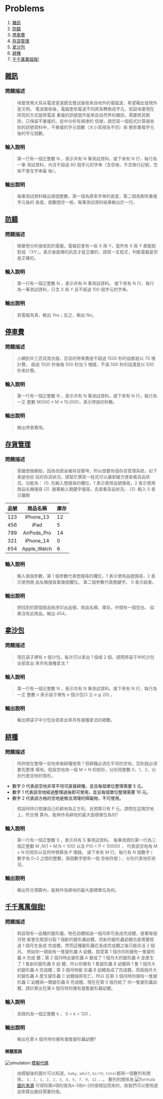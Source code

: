 # Problems

1. [雜訊](#雜訊)
2. [防錯](#防錯)
3. [停車費](#停車費)
4. [存貨管理](#存貨管理)
5. [拿沙包](#拿沙包)
6. [耕種](#耕種)
7. [千千萬萬個我!](#千千萬萬個我)

## [雜訊](./exercise_1_230315/src/Main.java)

### 問題描述

>埃曼使用大耳朵電波望遠鏡去嘗試接收來自地外的電磁波，希望藉此發現外星文明。
電波接收後，電腦會依電波不同將其轉換成字元，假設埃曼現在研究的方式是將電波
重複的訊號當作是來自自然界的雜訊，需要將其刪除，只保留不重複的，從中分析有規律的
信號，請您寫一個程式計算接收到的訊號資料中，不重複的字元個數（大小寫視為不同）與
刪除重複字元後的字元個數。

### 輸入說明

>第一行有一個正整數 N ，表示共有 N 筆測試資料。接下來有 N 行，每行為一筆
測試資料，內含不超過 80 個字元的字串（含空格，不含換行記號，空格不會在字串最
後）。

### 輸出說明

>每筆測試資料輸出兩個整數，第一個為原來字串的長度，第二個為刪除重複字元後的
長度，兩數間空一格，每筆測試資料結果輸出於一行。

## [防錯](./exercise_2_230315/src/Main.java)

### 問題描述

>曉華想分析接收到的電報，電報前會有一些 X 與 Y，當所有 X 與 Y 都能配對成
『XY』，表示後面傳的訊息才是正確的，請寫一支程式，判斷電報是否是正確的。

### 輸入說明

>第一行有一個正整數 N ，表示共有 N 筆測試資料。
接下來有 N 行，每行為一筆測試資料，只含 X 與 Y 且不超過 100 個字元的字串。

### 輸出說明

>若電報為真，輸出 Yes；反之，輸出 No。

## [停車費](./exercise_3_230315/src/Main.java)

### 問題描述

>小嫻到井三百貨買衣服，百貨的停車費是不超過 1500 秒的話都是以 70 塊計費，
超過 1500 秒後每 500 秒加 5 塊錢，不滿 500 秒的話還是以 500 秒來計費。

### 輸入說明

>第一行有一個正整數 N ，表示共有 N 筆測試資料。接下來有 N 行，每行為一正
整數 M(500 ≤ M ≤ 10,000)，表示停放的秒數。

### 輸出說明

>輸出停車費用。

## [存貨管理](./exercise_4_230315/src/Main.java)

### 問題描述

>家媛想做網拍，因為怕資金被存貨壓垮，所以想要有個存貨管理系統，如下表是他目
前的存貨狀況，請幫忙撰寫一程式可以讓家媛方便查看貨品狀況，功能為：
>(1). 先輸入想搜尋的欄位，1 表示使用品號搜尋，2 表示使用商品名稱搜尋
>(2). 接著輸入關鍵字搜尋，去查看貨品狀況。
>(3). 輸入 0 表示離開

|品號|商品名稱|庫存|
|:-|:-:|:-|
|123|iPhone_13|12|
|456|iPad|5|
|789|AirPods_Pro|14|
|321|iPhone_14|0|
|654|Apple_Watch|6|

### 輸入說明

>輸入兩個參數，第 1 個參數代表想搜尋的欄位，1 表示使用品號搜尋，2 表示使用商
品名稱搜尋第幾個欄位。
第二個參數代表關鍵字。
0 表示結束。

### 輸出說明

>把找到的那個商品依序印出品號、商品名稱、庫存，中間有一個空白。
如果沒有此商品，輸出 404。

## [拿沙包](./exercise_5_230315/src/Main.java)

### 問題描述

>現在袋子裡有 n 個沙包，每次可以拿出 1 個或 2 個，請問將袋子中的沙包全部拿出
來共有幾種拿法？

### 輸入說明

>第一行有一個正整數 N ，表示共有 N 筆測試資料。接下來有 N 行，每行為一正
整數 n 表示袋子裡有 n 個沙包(3 ≦ n ≦ 20) 。

### 輸出說明

>輸出將袋子中沙包全部拿出來共有幾種拿法的總數。

## [耕種](./exercise_6_230315/src/Main.java)

### 問題描述

>阿仲想在整理一空地來做耕種使用？但耕種必須在平坦的空地，否則就必須要先整理
場地。假設空地為一個 M × N 的矩形，分別用整數 0、1、2，分別代表空地的情形。

- 數字 0 代表該空地非常平坦可直接耕種，並且每個單位整理需要 5 元。
- 數字 1 代表該空地經過整理過後即可使用，並且每個單位整理需要 10 元。
- 數字 2 代表該方格的空地是無法清理的障礙物，不可使用。

>假設阿仲只想讓自己的耕地為正方形。且預算只有 P 元。請問在這塊空地上，符合預
算內，能夠作為耕地的最大面積單位為何?

### 輸入說明

>第一行有一個正整數 S ，表示共有 S 筆測試資料。
每筆測資的第一行為三個正整數 M ,N(1 < M,N < 100) 以及 P(0 < P < 10000) ，
代表該空地為 M × N 的矩形以及阿仲預算為 P 塊錢。
接下來有 M 行，每行有 N 個數字 ( 數字為 0~2 之間的整數，兩個數字間有一個
空格符號 ) ，分別代表地形狀況。

### 輸出說明

>輸出符合預算內，能夠作為耕地的最大面積單位為何。

## [千千萬萬個我!](./exercise_7_230315/src/Main.java)

### 問題描述

>假設現有一品種的變形蟲，牠在幼體經過一個月即可長成完成體，接著每個月牠
都會在尾部分裂 1 個新的變形蟲幼體，但新的變形蟲幼體也是需要經過 1 個月生長成
完成體，然而這種變形蟲在長成完成體之後只能存活 2 個月。
例如你一開始有一隻變形蟲 A 幼體，那麼第 1 個月你則擁有一隻變形蟲 A 完成
體；第 2 個月時此變形蟲 A 變成了 1 個月大的變形蟲 A 並產生了 1 隻新的變形蟲 B 幼
體，所以你擁有 1 隻變形蟲 B 幼體與 1 隻 1 個月大的變形蟲 A 完成體；第 3 個月時變
形蟲 B 幼體長成了完成體，而兩個月大的變形蟲 A 產生變形蟲 C 幼體後即死亡，所以
在第 3 個月時你擁有一隻變形蟲 C 幼體與一顆變形蟲 B 完成體。現在在第 0 個月給了
你一隻變形蟲幼體，請計算出在第 k 個月時你擁有幾隻變形蟲幼體。

### 輸入說明

>測資的為一個正整數 k ， 0 < k < 120 。

### 輸出說明

>輸出在第 k 個月時你擁有幾隻變形蟲幼體?

#### 解題思路

![simulation](./exercise_7_230315_sim/simulation.png)
[模擬代碼](./exercise_7_230315_sim/src/Main.java)

>由模擬後的圖片可以知道，`baby`, `adult`, `birth`, `total`都與一個數列有關係， `1, 1, 1, 2, 2, 3, 4, 5, 7, 9, 12...`。
>數列的關係為 ![formula](./exercise_7_230315_sim/formula.jpg)
[圖片來源](https://www.numerade.com/ask/question/we-work-with-sequence-with-a-recursive-formula-is-as-follows-x0-1-2-l-en-tn-2-n-3-vn-2-3-the-sequence-therefore-looks-like-111223457912-for-example-13-31-0-1-1-2-24-6-243-4-7-85-24-5-etc-pro-66856/)
>可得知第n項的值為n-3和n-2的值相加而來的，故我們可以使用遞迴來算出題目需要的值。
